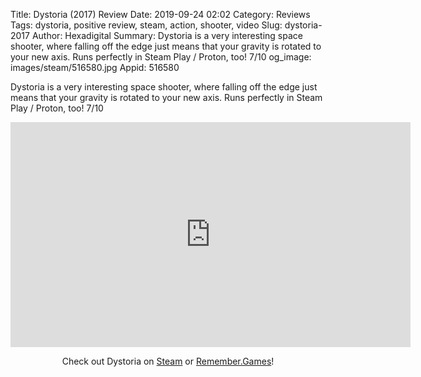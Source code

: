 Title: Dystoria (2017) Review
Date: 2019-09-24 02:02
Category: Reviews
Tags: dystoria, positive review, steam, action, shooter, video
Slug: dystoria-2017
Author: Hexadigital
Summary: Dystoria is a very interesting space shooter, where falling off the edge just means that your gravity is rotated to your new axis. Runs perfectly in Steam Play / Proton, too! 7/10
og_image: images/steam/516580.jpg
Appid: 516580

Dystoria is a very interesting space shooter, where falling off the edge just means that your gravity is rotated to your new axis. Runs perfectly in Steam Play / Proton, too! 7/10

<center><iframe src="https://www.youtube.com/embed/0XduHTOkXHs?feature=oembed" allow="accelerometer; autoplay; encrypted-media; gyroscope; picture-in-picture" width="640" height="360" frameborder="0"></iframe>

Check out Dystoria on [Steam](https://store.steampowered.com/app/516580/?curator_clanid=34633900) or [Remember.Games](https://remember.games/game/2521/)!</center>